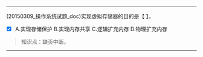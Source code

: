 ---
(20150309_操作系统试题_doc)实现虚拟存储器的目的是【 】。
- [x] A.实现存储保护 B.实现内存共享 C.逻辑扩充内存 D.物理扩充内存

> 知识点：缺页中断。

---